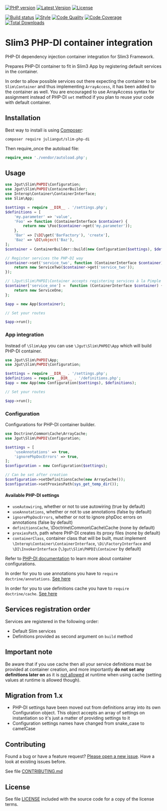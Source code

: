 [![PHP version](https://img.shields.io/badge/PHP-%3E%3D5.5-8892BF.svg?style=flat-square)](http://php.net)
[![Latest Version](https://img.shields.io/packagist/vpre/juliangut/slim-php-di.svg?style=flat-square)](https://packagist.org/packages/juliangut/slim-php-di)
[![License](https://img.shields.io/github/license/juliangut/slim-php-di.svg?style=flat-square)](https://github.com/juliangut/slim-php-di/blob/master/LICENSE)

[![Build status](https://img.shields.io/travis/juliangut/slim-php-di.svg?style=flat-square)](https://travis-ci.org/juliangut/slim-php-di)
[![Style](https://styleci.io/repos/40728455/shield)](https://styleci.io/repos/40728455)
[![Code Quality](https://img.shields.io/scrutinizer/g/juliangut/slim-php-di.svg?style=flat-square)](https://scrutinizer-ci.com/g/juliangut/slim-php-di)
[![Code Coverage](https://img.shields.io/coveralls/juliangut/slim-php-di.svg?style=flat-square)](https://coveralls.io/github/juliangut/slim-php-di)
[![Total Downloads](https://img.shields.io/packagist/dt/juliangut/slim-php-di.svg?style=flat-square)](https://packagist.org/packages/juliangut/slim-php-di)

# Slim3 PHP-DI container integration

PHP-DI dependency injection container integration for Slim3 Framework.

Prepares PHP-DI container to fit in Slim3 App by registering default services in the container.

In order to allow possible services out there expecting the container to be `Slim\Container` and thus implementing `ArrayAccess`, it has been added to the container as well. You are encouraged to use ArrayAccess syntax for assignment instead of PHP-DI `set` method if you plan to reuse your code with default container.

## Installation

Best way to install is using [Composer](https://getcomposer.org/):

```
composer require juliangut/slim-php-di
```

Then require_once the autoload file:

```php
require_once './vendor/autoload.php';
```

## Usage

```php
use Jgut\Slim\PHPDI\Configuration;
use Jgut\Slim\PHPDI\ContainerBuilder;
use Interop\Container\ContainerInterface;
use Slim\App;

$settings = require __DIR__ . '/settings.php';
$definitions = [
    'my.parameter' => 'value',
    'Foo' => function (ContainerInterface $container) {
        return new \Foo($container->get('my.parameter'));
    },
    'Bar' => [\DI\get('BarFactory'), 'create'],
    'Baz' => \DI\object('Baz'),
];
$container = ContainerBuilder::build(new Configuration($settings), $definitions);

// Register services the PHP-DI way
$container->set('service_two', function (ContainerInterface $container) {
    return new ServiceTwo($container->get('service_two'));
});

// \Jgut\Slim\PHPDI\Container accepts registering services à la Pimple
$container['service_one'] =  function (ContainerInterface $container) {
    return new ServiceOne;
};

$app = new App($container);

// Set your routes

$app->run();
```

### App integration

Instead of `\Slim\App` you can use `\Jgut\Slim\PHPDI\App` which will build PHP-DI container.

```php
use Jgut\Slim\PHPDI\App;
use Jgut\Slim\PHPDI\Configuration;

$settings = require __DIR__ . '/settings.php';
$definitions = require __DIR__ . '/definitions.php';
$app = new App(new Configuration($settings), $definitions);

// Set your routes

$app->run();
```

### Configuration

Configurations for PHP-DI container builder.

```php
use Doctrine\Common\Cache\ArrayCache;
use Jgut\Slim\PHPDI\Configuration;

$settings = [
    'useAnnotations' => true,
    'ignorePhpDocErrors' => true,
];
$configuration = new Configuration($settings);

// Can be set after creation
$configuration->setDefinitionsCache(new ArrayCache());
$configuration->setProxiesPath(sys_get_temp_dir());
```

#### Available PHP-DI settings

* `useAutowiring`, whether or not to use autowiring (true by default)
* `useAnnotations`, whether or not to use annotations (false by default)
* `ignorePhpDocErrors`, whether or not to ignore phpDoc errors on annotations (false by default)
* `definitionsCache`, \Doctrine\Common\Cache\Cache (none by default)
* `proxiesPath`, path where PHP-DI creates its proxy files (none by default)
* `containerClass`, container class that will be built, must implement `\Interop\Container\ContainerInterface`, `\Di\FactoryInterface` and `\DI\InvokerInterface` (`\Jgut\Slim\PHPDI\Container` by default)

Refer to [PHP-DI documentation](http://php-di.org/doc/) to learn more about container configurations.

In order for you to use annotations you have to `require doctrine/annotations`. [See here](http://php-di.org/doc/annotations.html)

In order for you to use definitions cache you have to `require doctrine/cache`. [See here](http://php-di.org/doc/performances.html)

## Services registration order

Services are registered in the following order:

* Default Slim services
* Definitions provided as second argument on `build` method

## Important note

Be aware that if you use cache then all your service definitions must be provided at container creation, and more importantly **do not set any definitions later on** as it is [not allowed](http://php-di.org/doc/php-definitions.html#setting-in-the-container-directly) at runtime when using cache (setting values at runtime is allowed though).

## Migration from 1.x

* PHP-DI settings have been moved out from definitions array into its own Configuration object. This object accepts an array of settings on instantiation so it's just a matter of providing settings to it
* Configuration settings names have changed from snake_case to camelCase

## Contributing

Found a bug or have a feature request? [Please open a new issue](https://github.com/juliangut/slim-php-di/issues). Have a look at existing issues before.

See file [CONTRIBUTING.md](https://github.com/juliangut/slim-php-di/blob/master/CONTRIBUTING.md)

## License

See file [LICENSE](https://github.com/juliangut/slim-php-di/blob/master/LICENSE) included with the source code for a copy of the license terms.

